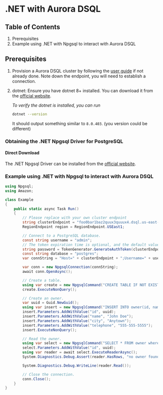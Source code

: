 # .NET with Aurora DSQL

## Table of Contents

1. Prerequisites
2. Example using .NET with Npgsql to interact with Aurora DSQL

## Prerequisites

1. Provision a Aurora DSQL cluster by following the [user guide](TBD) if not already done.
   Note down the endpoint, you will need to establish a connection.

2. dotnet: Ensure you have dotnet 8+ installed. You can download it from the [official website](https://learn.microsoft.com/en-us/dotnet/core/install/).

   _To verify the dotnet is installed, you can run_
   ```bash
   dotnet --version
   ```

   It should output something similar to `8.0.403`. (you version could be different)

### Obtaining the .NET Npgsql Driver for PostgreSQL

#### Direct Download
The .NET Npgsql Driver can be installed from the [official website](https://www.nuget.org/packages/Npgsql/8.0.5).

### Example using .NET with Npgsql to interact with Aurora DSQL

```csharp
using Npgsql;
using Amazon;

class Example
{
    public static async Task Run()
    {
        // Please replace with your own cluster endpoint
        string clusterEndpoint = "foo0bar1baz2quux3quuux4.dsql.us-east-1.on.aws";
        RegionEndpoint region = RegionEndpoint.USEast1;

        // Connect to a PostgreSQL database.
        const string username = "admin";
        // The token expiration time is optional, and the default value 900 seconds
        string password = TokenGenerator.GenerateAuthToken(clusterEndpoint, region);
        const string database = "postgres";
        var connString = "Host=" + clusterEndpoint + ";Username=" + username + ";Password=" + password + ";Database=" + database + ";Port=" + 5432 + ";SSLMode=VerifyFull;";

        var conn = new NpgsqlConnection(connString);
        await conn.OpenAsync();

        // Create a table.
        using var create = new NpgsqlCommand("CREATE TABLE IF NOT EXISTS owner (id UUID PRIMARY KEY, name VARCHAR(30) NOT NULL, city VARCHAR(80) NOT NULL, telephone VARCHAR(20))", conn);
        create.ExecuteNonQuery();

        // Create an owner.
        var uuid = Guid.NewGuid();
        using var insert = new NpgsqlCommand("INSERT INTO owner(id, name, city, telephone) VALUES(@id, @name, @city, @telephone)", conn);
        insert.Parameters.AddWithValue("id", uuid);
        insert.Parameters.AddWithValue("name", "John Doe");
        insert.Parameters.AddWithValue("city", "Anytown");
        insert.Parameters.AddWithValue("telephone", "555-555-5555");
        insert.ExecuteNonQuery();

        // Read the owner.
        using var select = new NpgsqlCommand("SELECT * FROM owner where id=@id", conn);
        select.Parameters.AddWithValue("id", uuid);
        using var reader = await select.ExecuteReaderAsync();
        System.Diagnostics.Debug.Assert(reader.HasRows, "no owner found");

        System.Diagnostics.Debug.WriteLine(reader.Read());

        // Close the connection.
        conn.Close();
    }
}
```
